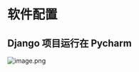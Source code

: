 # 软件配置

## Django 项目运行在 Pycharm

![image.png](https://cdn.jsdelivr.net/gh/foxbutter/pics_cdn/cut/mac-pro13/202401280021684.png)
